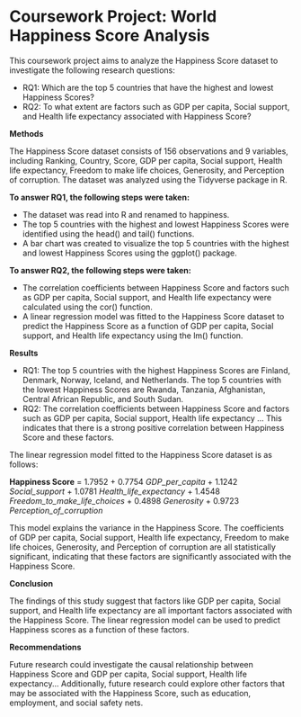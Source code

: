 # Coursework Project: World Happiness Score Analysis
This coursework project aims to analyze the Happiness Score dataset to investigate the following research questions:
- RQ1: Which are the top 5 countries that have the highest and lowest Happiness Scores?
- RQ2: To what extent are factors such as GDP per capita, Social support, and Health life expectancy associated with Happiness Score?

**Methods**

The Happiness Score dataset consists of 156 observations and 9 variables, including Ranking, Country, Score, GDP per capita, Social support, Health life expectancy, Freedom to make life choices, Generosity, and Perception of corruption. The dataset was analyzed using the Tidyverse package in R.

**To answer RQ1, the following steps were taken:**

- The dataset was read into R and renamed to happiness.
- The top 5 countries with the highest and lowest Happiness Scores were identified using the head() and tail() functions.
- A bar chart was created to visualize the top 5 countries with the highest and lowest Happiness Scores using the ggplot() package.

**To answer RQ2, the following steps were taken:**

- The correlation coefficients between Happiness Score and factors such as GDP per capita, Social support, and Health life expectancy were calculated using the cor() function.
- A linear regression model was fitted to the Happiness Score dataset to predict the Happiness Score as a function of GDP per capita, Social support, and Health life expectancy using the lm() function.

**Results**

- RQ1: The top 5 countries with the highest Happiness Scores are Finland, Denmark, Norway, Iceland, and Netherlands. The top 5 countries with the lowest Happiness Scores are Rwanda, Tanzania, Afghanistan, Central African Republic, and South Sudan. 
- RQ2: The correlation coefficients between Happiness Score and factors such as GDP per capita, Social support, Health life expectancy ... This indicates that there is a strong positive correlation between Happiness Score and these factors.

The linear regression model fitted to the Happiness Score dataset is as follows:

**Happiness Score** = 1.7952 + 0.7754 _GDP_per_capita_ + 1.1242 _Social_support_ + 1.0781 _Health_life_expectancy_ + 1.4548 _Freedom_to_make_life_choices_ + 0.4898 _Generosity_ + 0.9723 _Perception_of_corruption_

This model explains the variance in the Happiness Score. The coefficients of GDP per capita, Social support, Health life expectancy, Freedom to make life choices, Generosity, and Perception of corruption are all statistically significant, indicating that these factors are significantly associated with the Happiness Score.

**Conclusion**

The findings of this study suggest that factors like GDP per capita, Social support, and Health life expectancy are all important factors associated with the Happiness Score. The linear regression model can be used to predict Happiness scores as a function of these factors.

**Recommendations**

Future research could investigate the causal relationship between Happiness Score and GDP per capita, Social support, Health life expectancy... Additionally, future research could explore other factors that may be associated with the Happiness Score, such as education, employment, and social safety nets.

                                                        
                                                        
